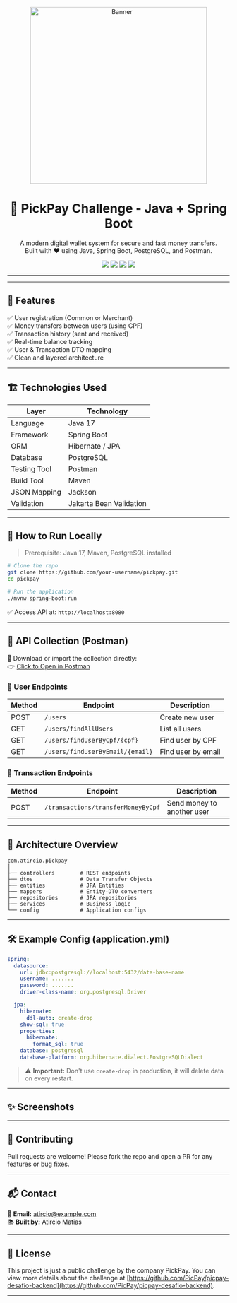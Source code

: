 <p align="center">
  <img src="https://media3.giphy.com/media/v1.Y2lkPTc5MGI3NjExZTN4Z2wwcHE1czl5MXEybHNzbmx0eTd5bTQzbWs3c2kzazBuN2JmcSZlcD12MV9pbnRlcm5hbF9naWZfYnlfaWQmY3Q9Zw/qgQUggAC3Pfv687qPC/giphy.gif" width="400" alt="Banner"/>
</p>

<h1 align="center">💸 PickPay Challenge - Java + Spring Boot</h1>

<p align="center">
  A modern digital wallet system for secure and fast money transfers.
  <br/>
  Built with ❤️ using Java, Spring Boot, PostgreSQL, and Postman.
</p>

<p align="center">
  <a href="https://www.java.com"><img src="https://img.shields.io/badge/Java-ED8B00?style=for-the-badge&logo=java&logoColor=white"/></a>
  <a href="https://spring.io/projects/spring-boot"><img src="https://img.shields.io/badge/SpringBoot-6DB33F?style=for-the-badge&logo=springboot&logoColor=white"/></a>
  <a href="https://www.postgresql.org/"><img src="https://img.shields.io/badge/PostgreSQL-4169E1?style=for-the-badge&logo=postgresql&logoColor=white"/></a>
  <a href="https://www.postman.com/"><img src="https://img.shields.io/badge/Postman-FF6C37?style=for-the-badge&logo=postman&logoColor=white"/></a>
</p>

---
---

## 📌 Features

✅ User registration (Common or Merchant)\
✅ Money transfers between users (using CPF)\
✅ Transaction history (sent and received)\
✅ Real-time balance tracking\
✅ User & Transaction DTO mapping\
✅ Clean and layered architecture

---

## 🏗️ Technologies Used

| Layer        | Technology              |
| ------------ | ----------------------- |
| Language     | Java 17                 |
| Framework    | Spring Boot             |
| ORM          | Hibernate / JPA         |
| Database     | PostgreSQL              |
| Testing Tool | Postman                 |
| Build Tool   | Maven                   |
| JSON Mapping | Jackson                 |
| Validation   | Jakarta Bean Validation |

---

## 🔧 How to Run Locally

> Prerequisite: Java 17, Maven, PostgreSQL installed

```bash
# Clone the repo
git clone https://github.com/your-username/pickpay.git
cd pickpay

# Run the application
./mvnw spring-boot:run
```

✅ Access API at: `http://localhost:8080`

---

## 🧚️ API Collection (Postman)

📁 Download or import the collection directly:\
👉 [Click to Open in Postman](https://speeding-eclipse-752598.postman.co/workspace/New-Team-Workspace~ccee2d7a-d365-46bf-85aa-56b41fdc7fed/collection/24192282-9ea5f5a6-1121-4920-be4f-2cb988477a61?action=share\&source=collection_link\&creator=24192282)

### 🔹 User Endpoints

| Method | Endpoint                         | Description        |
| ------ | -------------------------------- | ------------------ |
| POST   | `/users`                         | Create new user    |
| GET    | `/users/findAllUsers`            | List all users     |
| GET    | `/users/findUserByCpf/{cpf}`     | Find user by CPF   |
| GET    | `/users/findUserByEmail/{email}` | Find user by email |

### 🔹 Transaction Endpoints

| Method | Endpoint                           | Description                |
| ------ | ---------------------------------- | -------------------------- |
| POST   | `/transactions/transferMoneyByCpf` | Send money to another user |

---

## 🧠 Architecture Overview

```
com.atircio.pickpay
│
├── controllers        # REST endpoints
├── dtos               # Data Transfer Objects
├── entities           # JPA Entities
├── mappers            # Entity-DTO converters
├── repositories       # JPA repositories
├── services           # Business logic
└── config             # Application configs
```

---

## 🛠️ Example Config (application.yml)

```yaml
spring:
  datasource:
    url: jdbc:postgresql://localhost:5432/data-base-name
    username: .......
    password: .......
    driver-class-name: org.postgresql.Driver

  jpa:
    hibernate:
      ddl-auto: create-drop
    show-sql: true
    properties:
      hibernate:
        format_sql: true
    database: postgresql
    database-platform: org.hibernate.dialect.PostgreSQLDialect
```

> ⚠️ **Important:** Don't use `create-drop` in production, it will delete data on every restart.

---

## ✨ Screenshots

---

## 🤝 Contributing

Pull requests are welcome! Please fork the repo and open a PR for any features or bug fixes.

---

## 📬 Contact

📧 **Email:** [atircio@example.com](mailto\:atmatias12@gmail.com)\
📚 **Built by:** Atircio Matias

---

## 📃 License

This project is just a public challenge by the company PickPay. You can view more details about the challenge at [https://github.com/PicPay/picpay-desafio-backend](https://github.com/PicPay/picpay-desafio-backend).

---

